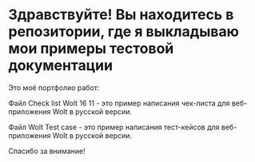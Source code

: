 # Здравствуйте! Вы находитесь в репозитории, где я выкладываю мои примеры тестовой документации
Это моё портфолио работ:

Файл Check list Wolt 16 11 - это пример написания чек-листа для веб-приложения Wolt в русской версии.

Файл Wolt Test case - это пример написания тест-кейсов для веб-приложения Wolt в русской версии.

Спасибо за внимание!
